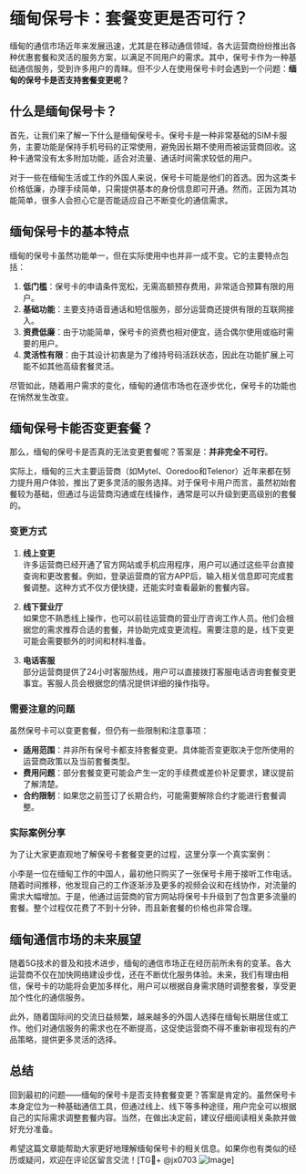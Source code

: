# 缅甸保号卡：套餐变更是否可行？

缅甸的通信市场近年来发展迅速，尤其是在移动通信领域，各大运营商纷纷推出各种优惠套餐和灵活的服务方案，以满足不同用户的需求。其中，保号卡作为一种基础通信服务，受到许多用户的青睐。但不少人在使用保号卡时会遇到一个问题：**缅甸的保号卡是否支持套餐变更呢？**

## 什么是缅甸保号卡？

首先，让我们来了解一下什么是缅甸保号卡。保号卡是一种非常基础的SIM卡服务，主要功能是保持手机号码的正常使用，避免因长期不使用而被运营商回收。这种卡通常没有太多附加功能，适合对流量、通话时间需求较低的用户。

对于一些在缅甸生活或工作的外国人来说，保号卡可能是他们的首选。因为这类卡价格低廉，办理手续简单，只需提供基本的身份信息即可开通。然而，正因为其功能简单，很多人会担心它是否能适应自己不断变化的通信需求。

## 缅甸保号卡的基本特点

缅甸的保号卡虽然功能单一，但在实际使用中也并非一成不变。它的主要特点包括：

1. **低门槛**：保号卡的申请条件宽松，无需高额预存费用，非常适合预算有限的用户。
2. **基础功能**：主要支持语音通话和短信服务，部分运营商还提供有限的互联网接入。
3. **资费低廉**：由于功能简单，保号卡的资费也相对便宜，适合偶尔使用或临时需要的用户。
4. **灵活性有限**：由于其设计初衷是为了维持号码活跃状态，因此在功能扩展上可能不如其他高级套餐灵活。

尽管如此，随着用户需求的变化，缅甸的通信市场也在逐步优化，保号卡的功能也在悄然发生改变。

## 缅甸保号卡能否变更套餐？

那么，缅甸的保号卡是否真的无法变更套餐呢？答案是：**并非完全不可行**。

实际上，缅甸的三大主要运营商（如Mytel、Ooredoo和Telenor）近年来都在努力提升用户体验，推出了更多灵活的服务选择。对于保号卡用户而言，虽然初始套餐较为基础，但通过与运营商沟通或在线操作，通常是可以升级到更高级别的套餐的。

### 变更方式

1. **线上变更**  
   许多运营商已经开通了官方网站或手机应用程序，用户可以通过这些平台直接查询和更改套餐。例如，登录运营商的官方APP后，输入相关信息即可完成套餐调整。这种方式不仅方便快捷，还能实时查看最新的套餐内容。

2. **线下营业厅**  
   如果您不熟悉线上操作，也可以前往运营商的营业厅咨询工作人员。他们会根据您的需求推荐合适的套餐，并协助完成变更流程。需要注意的是，线下变更可能会需要额外的时间和材料准备。

3. **电话客服**  
   部分运营商提供了24小时客服热线，用户可以直接拨打客服电话咨询套餐变更事宜。客服人员会根据您的情况提供详细的操作指导。

### 需要注意的问题

虽然保号卡可以变更套餐，但仍有一些限制和注意事项：

- **适用范围**：并非所有保号卡都支持套餐变更。具体能否变更取决于您所使用的运营商政策以及当前套餐类型。
- **费用问题**：部分套餐变更可能会产生一定的手续费或差价补足要求，建议提前了解清楚。
- **合约限制**：如果您之前签订了长期合约，可能需要解除合约才能进行套餐调整。

### 实际案例分享

为了让大家更直观地了解保号卡套餐变更的过程，这里分享一个真实案例：

小李是一位在缅甸工作的中国人，最初他只购买了一张保号卡用于接听工作电话。随着时间推移，他发现自己的工作逐渐涉及更多的视频会议和在线协作，对流量的需求大幅增加。于是，他通过运营商的官方网站将保号卡升级到了包含更多流量的套餐。整个过程仅花费了不到十分钟，而且新套餐的价格也非常合理。

## 缅甸通信市场的未来展望

随着5G技术的普及和技术进步，缅甸的通信市场正在经历前所未有的变革。各大运营商不仅在加快网络建设步伐，还在不断优化服务体验。未来，我们有理由相信，保号卡的功能将会更加多样化，用户可以根据自身需求随时调整套餐，享受更加个性化的通信服务。

此外，随着国际间的交流日益频繁，越来越多的外国人选择在缅甸长期居住或工作。他们对通信服务的需求也在不断提高，这促使运营商不得不重新审视现有的产品策略，提供更多灵活的选择。

## 总结

回到最初的问题——缅甸的保号卡是否支持套餐变更？答案是肯定的。虽然保号卡本身定位为一种基础通信工具，但通过线上、线下等多种途径，用户完全可以根据自己的实际需求调整套餐内容。当然，在做出决定前，建议仔细阅读相关条款并做好充分准备。

希望这篇文章能帮助大家更好地理解缅甸保号卡的相关信息。如果你也有类似的经历或疑问，欢迎在评论区留言交流！[TG💪+ @jx0703 ![Image](https://github.com/user-attachments/assets/dbca1d08-cadb-493c-b0ec-ad6f7a83f270)]